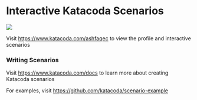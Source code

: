 # Interactive Katacoda Scenarios

[![](http://shields.katacoda.com/katacoda/ashfaqec/count.svg)](https://www.katacoda.com/ashfaqec "Get your profile on Katacoda.com")

Visit https://www.katacoda.com/ashfaqec to view the profile and interactive scenarios

### Writing Scenarios
Visit https://www.katacoda.com/docs to learn more about creating Katacoda scenarios

For examples, visit https://github.com/katacoda/scenario-example

